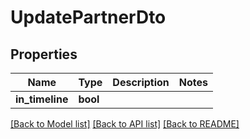 # UpdatePartnerDto

## Properties

Name | Type | Description | Notes
------------ | ------------- | ------------- | -------------
**in_timeline** | **bool** |  | 

[[Back to Model list]](../README.md#documentation-for-models) [[Back to API list]](../README.md#documentation-for-api-endpoints) [[Back to README]](../README.md)


